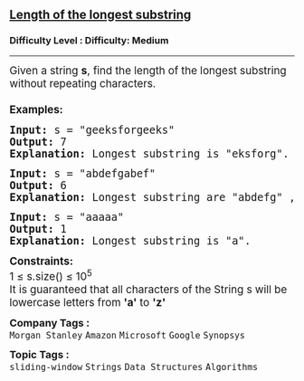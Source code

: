 <h2><a href="https://www.geeksforgeeks.org/problems/length-of-the-longest-substring3036/1&selectedLang=python3">Length of the longest substring</a></h2><h3>Difficulty Level : Difficulty: Medium</h3><hr><div class="problems_problem_content__Xm_eO"><p><span style="font-size: 14pt;">Given a string <strong>s</strong>, find the length of the longest substring without repeating characters. <br><br><strong>Examples:</strong></span></p>
<pre><span style="font-size: 14pt;"><strong>Input: </strong>s = "geeksforgeeks"<strong>
Output: </strong>7
<strong>Explanation: </strong>Longest substring is "eksforg".</span></pre>
<pre><span style="font-size: 14pt;"><strong>Input: </strong>s = "abdefgabef"
<strong>Output: </strong>6
<strong>Explanation: </strong>Longest substring are "abdefg" , "bdefga" and "defgab".</span></pre>
<pre><span style="font-size: 14pt;"><strong>Input: </strong>s = "aaaaa"<strong>
Output: </strong>1
<strong>Explanation: </strong>Longest substring is "a".</span></pre>
<div><span style="font-size: 14pt;"><strong>Constraints:</strong><br>1 ≤ s.size() ≤ 10<sup>5</sup></span></div>
<div><span style="font-size: 14pt;">It is guaranteed that all characters of the String s will be lowercase letters from <strong>'a'</strong> to <strong>'z'</strong></span></div></div><p><span style=font-size:18px><strong>Company Tags : </strong><br><code>Morgan Stanley</code>&nbsp;<code>Amazon</code>&nbsp;<code>Microsoft</code>&nbsp;<code>Google</code>&nbsp;<code>Synopsys</code>&nbsp;<br><p><span style=font-size:18px><strong>Topic Tags : </strong><br><code>sliding-window</code>&nbsp;<code>Strings</code>&nbsp;<code>Data Structures</code>&nbsp;<code>Algorithms</code>&nbsp;